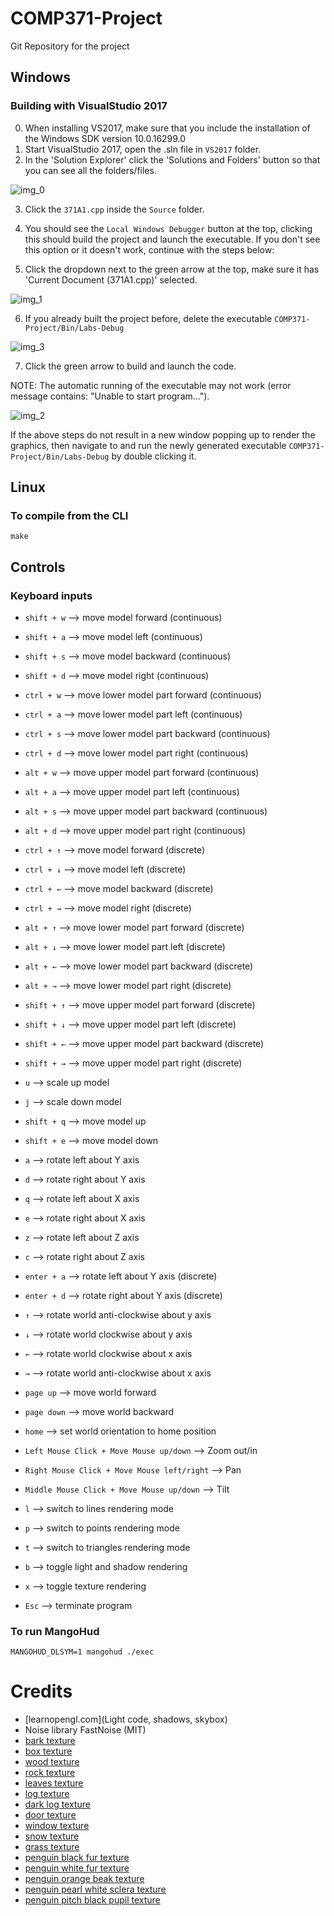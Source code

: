 # COMP371-Project
Git Repository for the project

## Windows

### Building with VisualStudio 2017

0. When installing VS2017, make sure that you include the installation of the Windows SDK version 10.0.16299.0
1. Start VisualStudio 2017, open the .sln file in `VS2017` folder.
2. In the 'Solution Explorer' click the 'Solutions and Folders' button so that you can see all the folders/files.

![img_0](https://i.imgur.com/aBwSKr0.png)

3. Click the `371A1.cpp` inside the `Source` folder.

4. You should see the `Local Windows Debugger` button at the top, clicking this should build the project and launch the executable. If you don't see this option or it doesn't work, continue with the steps below:

5. Click the dropdown next to the green arrow at the top, make sure it has 'Current Document (371A1.cpp)' selected.

![img_1](https://i.imgur.com/85hzUmy_d.webp?maxwidth=728&fidelity=grand)

6. If you already built the project before, delete the executable `COMP371-Project/Bin/Labs-Debug`

![img_3](https://i.imgur.com/n0xEreA_d.webp?maxwidth=728&fidelity=grand)

7. Click the green arrow to build and launch the code.

NOTE: The automatic running of the executable may not work (error message contains: "Unable to start program...").

![img_2](https://i.imgur.com/W1ytNYT_d.webp?maxwidth=728&fidelity=grand)

If the above steps do not result in a new window popping up to render the graphics, then navigate to and run the newly generated executable `COMP371-Project/Bin/Labs-Debug` by double clicking it.

## Linux

### To compile from the CLI
`make`

## Controls

### Keyboard inputs

- `shift + w` --> move model forward (continuous)
- `shift + a` --> move model left (continuous)
- `shift + s` --> move model backward (continuous)
- `shift + d` --> move model right (continuous)

- `ctrl + w` --> move lower model part forward (continuous)
- `ctrl + a` --> move lower model part left (continuous)
- `ctrl + s` --> move lower model part backward (continuous)
- `ctrl + d` --> move lower model part right (continuous)

- `alt + w` --> move upper model part forward (continuous)
- `alt + a` --> move upper model part left (continuous)
- `alt + s` --> move upper model part backward (continuous)
- `alt + d` --> move upper model part right (continuous)

- `ctrl + ↑` --> move model forward (discrete)
- `ctrl + ↓` --> move model left (discrete)
- `ctrl + ←` --> move model backward (discrete)
- `ctrl + →` --> move model right (discrete)

- `alt + ↑` --> move lower model part forward (discrete)
- `alt + ↓` --> move lower model part left (discrete)
- `alt + ←` --> move lower model part backward (discrete)
- `alt + →` --> move lower model part right (discrete)

- `shift + ↑` --> move upper model part forward (discrete)
- `shift + ↓` --> move upper model part left (discrete)
- `shift + ←` --> move upper model part backward (discrete)
- `shift + →` --> move upper model part right (discrete)

- `u` --> scale up model
- `j` --> scale down model

- `shift + q` --> move model up
- `shift + e` --> move model down

- `a` --> rotate left about Y axis
- `d` --> rotate right about Y axis
- `q` --> rotate left about X axis
- `e` --> rotate right about X axis
- `z` --> rotate left about Z axis
- `c` --> rotate right about Z axis

- `enter + a` --> rotate left about Y axis (discrete)
- `enter + d` --> rotate right about Y axis (discrete)

- `↑` --> rotate world anti-clockwise about y axis
- `↓` --> rotate world clockwise about y axis
- `←` --> rotate world clockwise about x axis
- `→` --> rotate world anti-clockwise about x axis
- `page up` --> move world forward
- `page down` --> move world backward
- `home` --> set world orientation to home position

- `Left Mouse Click + Move Mouse up/down` --> Zoom out/in
- `Right Mouse Click + Move Mouse left/right` --> Pan
- `Middle Mouse Click + Move Mouse up/down` --> Tilt

- `l` --> switch to lines rendering mode
- `p` --> switch to points rendering mode
- `t` --> switch to triangles rendering mode

- `b` --> toggle light and shadow rendering
- `x` --> toggle texture rendering

- `Esc` --> terminate program

### To run MangoHud
`MANGOHUD_DLSYM=1 mangohud ./exec`

# Credits
- [learnopengl.com](Light code, shadows, skybox)
- Noise library FastNoise (MIT)
- [bark texture](https://forums.rpgmakerweb.com/data/avatars/o/106/106252.jpg?1499807823)
- [box texture](https://www.deviantart.com/dactilardesign/art/Crate-generator-342135330)
- [wood texture](https://wallpapersafari.com/w/rgL7NY)
- [rock texture](http://textures101.com/view/439/next/Rock/Rock_Seamless)
- [leaves texture](https://www.lanrentuku.com/bg/a/green_4.html)
- [log texture](https://www.wildtextures.com/free-textures/wood/log-cabin-wall-texture/)
- [dark log texture](https://www.dreamstime.com/stock-photo-old-wooded-wall-fragment-logs-background-image77358585)
- [door texture](http://spiralgraphics.biz/packs/building_cottage/index.htm?1)
- [window texture](http://spiralgraphics.biz/packs/building_cottage/index.htm?4#anchor)
- [snow texture](https://www.deviantart.com/aniuk-storage/art/Snow-14-417975512)
- [grass texture](https://www.pinterest.ca/pin/277464027026735524/)
- [penguin black fur texture](https://i.pinimg.com/originals/76/cb/5b/76cb5b3cfc95a253b5da5095b3ea85e9.jpg)
- [penguin white fur texture](https://www.pinterest.ca/pin/827395762770844717/)
- [penguin orange beak texture](http://blackbirdsycamore.com/wp-content/uploads/2011/09/Hall-Paint.jpg)
- [penguin pearl white sclera texture](https://www.realmilkpaint.com/wp-content/uploads/Pearl_Edited_2018.jpg)
- [penguin pitch black pupil texture](https://lh3.googleusercontent.com/WQG2R-GsWuaGHlpSaZTzZhmD2iXJfl-9dI06G9W7nDKiojV4Tgy7uBeMWBg5zlLcN4eSbwgBCuQR3bpa8hf-=s400)

